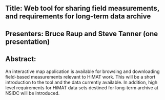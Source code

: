 ## Title:  Web tool for sharing field measurements, and requirements for long-term data archive

## Presenters:  Bruce Raup and Steve Tanner (one presentation)

## Abstract:

An interactive map application is available for browsing and downloading field-based measurements relevant to HiMAT work. This will be a short introduction to the tool and the data currently available. In addition, high level requirements for HiMAT data sets destined for long-term archive at NSIDC will be introduced.